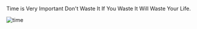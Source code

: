 Time is Very Important Don't Waste It If You Waste It Will Waste Your Life.

![time](https://user-images.githubusercontent.com/80911833/185563519-03908c09-c769-408f-b19f-ce905948ef3d.png)

